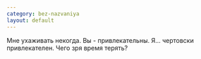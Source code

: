 ```yaml
--- 
category: bez-nazvaniya
layout: default
---
```

Мне ухаживать некогда. Вы - привлекательны. Я... чертовски привлекателен. Чего зря время терять?

